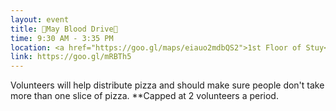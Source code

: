 ```yaml
---
layout: event
title: 💉May Blood Drive💉
time: 9:30 AM - 3:35 PM
location: <a href="https://goo.gl/maps/eiauo2mdbQS2">1st Floor of Stuy</a>, Manhattan
link: https://goo.gl/mRBTh5
---
```

Volunteers will help distribute pizza and should make sure people don't take more than one slice of pizza. 
**Capped at 2 volunteers a period.
